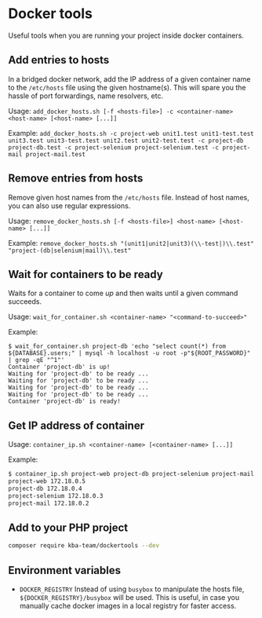 # Docker tools

Useful tools when you are running your project inside docker containers.

## Add entries to hosts

In a bridged docker network, add the IP address of a given container name to the `/etc/hosts` file using the given hostname(s). This will spare you the hassle of port forwardings, name resolvers, etc.

Usage: `add_docker_hosts.sh [-f <hosts-file>] -c <container-name> <host-name> [<host-name> [...]]`

Example: `add_docker_hosts.sh -c project-web unit1.test unit1-test.test unit3.test unit3-test.test unit2.test unit2-test.test -c project-db project-db.test -c project-selenium project-selenium.test -c project-mail project-mail.test`

## Remove entries from hosts

Remove given host names from the `/etc/hosts` file. Instead of host names, you can also use regular expressions.

Usage: `remove_docker_hosts.sh [-f <hosts-file>] <host-name> [<host-name> [...]]`

Example: `remove_docker_hosts.sh "(unit1|unit2|unit3)(\\-test|)\\.test" "project-(db|selenium|mail)\\.test"`

## Wait for containers to be ready

Waits for a container to come _up_ and then waits until a given command succeeds.

Usage: `wait_for_container.sh <container-name> "<command-to-succeed>"`

Example:
```
$ wait_for_container.sh project-db 'echo "select count(*) from ${DATABASE}.users;" | mysql -h localhost -u root -p"${ROOT_PASSWORD}" | grep -qE "^1"'
Container 'project-db' is up!
Waiting for 'project-db' to be ready ...
Waiting for 'project-db' to be ready ...
Waiting for 'project-db' to be ready ...
Waiting for 'project-db' to be ready ...
Container 'project-db' is ready!
```

## Get IP address of container

Usage: `container_ip.sh <container-name> [<container-name> [...]]`

Example: 
```bash
$ container_ip.sh project-web project-db project-selenium project-mail
project-web 172.18.0.5
project-db 172.18.0.4
project-selenium 172.18.0.3
project-mail 172.18.0.2
```

## Add to your PHP project

```bash
composer require kba-team/dockertools --dev
```

## Environment variables

* `DOCKER_REGISTRY` Instead of using `busybox` to manipulate the hosts file, `${DOCKER_REGISTRY}/busybox` will be used. This is useful, in case you manually cache docker images in a local registry for faster access.
